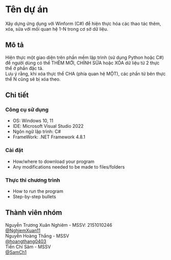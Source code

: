 # Tên dự án

Xây dựng ứng dụng với Winform (C#) để hiện thực hóa các thao tác thêm, xóa, sửa với mối quan hệ 1-N trong cơ sở dữ liệu.

## Mô tả 

Hiện thực một giao diện trên phần mềm lập trình (sử dụng Python hoặc C#) để người dùng có thể THÊM MỚI, CHỈNH SỬA hoặc XÓA dữ liệu từ 2 thực thể ở phần đặc tả.<br>
Lưu ý rằng, khi xóa thực thể CHA (phía quan hệ MỘT), các phần tử bên thực thể N cũng sẽ bị xóa theo.

## Chi tiết

### Công cụ sử dụng

* OS: Windows 10, 11
* IDE: Microsoft Visual Studio 2022
* Ngôn ngữ lập trình: C#
* FrameWork: .NET Framework 4.8.1

### Cài đặt

* How/where to download your program
* Any modifications needed to be made to files/folders

### Thực thi chương trình

* How to run the program
* Step-by-step bullets

## Thành viên nhóm

Nguyễn Trương Xuân Nghiêm - MSSV: 2151010246<br>
[@NghiemXuan11](https://github.com/NghiemXuan11)<br>
Nguyễn Hoàng Thắng - MSSV<br>
[@hoangthang0403](https://github.com/hoangthang0403?fbclid=IwZXh0bgNhZW0CMTAAAR10SY6hmieahgEarEfr6HLPP24F_bMPWArejaMzTOg8orxcxgH8x-V6aTY_aem_ASiH7RVBKdy5jd4W4i6ClX6_KGTN1f7dtVsOUnQ_0SGT-URk3NC8NT0JPg1Bi6mFycPOmchAldqaZ59r0JAWo9eV)<br>
Tiển Chí Sâm - MSSV<br>
[@SamCh1](https://twitter.com/dompizzie)


